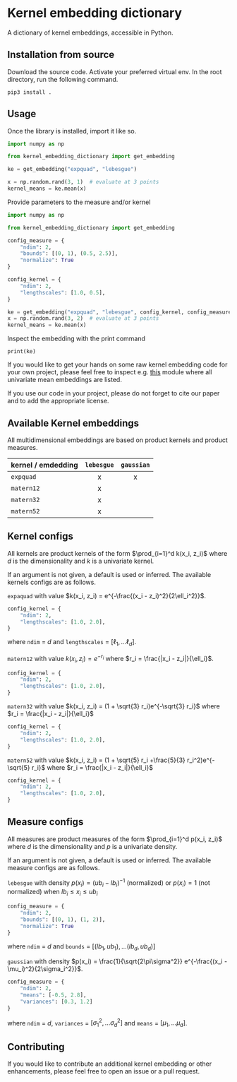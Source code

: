 # Kernel embedding dictionary

A dictionary of kernel embeddings, accessible in Python.

## Installation from source

Download the source code. 
Activate your preferred virtual env. 
In the root directory, run the following command.

```commandline
pip3 install .
```

## Usage

Once the library is installed, import it like so.

```python
import numpy as np

from kernel_embedding_dictionary import get_embedding

ke = get_embedding("expquad", "lebesgue")

x = np.random.rand(3, 1)  # evaluate at 3 points
kernel_means = ke.mean(x)
```

Provide parameters to the measure and/or kernel

```python
import numpy as np

from kernel_embedding_dictionary import get_embedding

config_measure = {
    "ndim": 2,
    "bounds": [(0, 1), (0.5, 2.5)],
    "normalize": True
}

config_kernel = {
    "ndim": 2,
    "lengthscales": [1.0, 0.5],
}

ke = get_embedding("expquad", "lebesgue", config_kernel, config_measure)
x = np.random.rand(3, 2)  # evaluate at 3 points
kernel_means = ke.mean(x)
```

Inspect the embedding with the print command

```commandline
print(ke)
```

If you would like to get your hands on some raw kernel embedding code for your own project, please feel
free to inspect e.g. 
[this](https://github.com/mmahsereci/kernel_embedding_dictionary/blob/main/kernel_embedding_dictionary/embeddings/mean_funcs_1d.py) 
module where all univariate mean embeddings are listed. 

If you use our code in your project, please do not forget 
to cite our paper and to add the appropriate license. 

## Available Kernel embeddings

All multidimensional embeddings are based on product kernels and product measures.

| kernel / emdedding | `lebesgue` | `gaussian` |
|--------------------|:----------:|:----------:|
| `expquad`          |     x      |     x      |
| `matern12`         |     x      |            |
| `matern32`         |     x      |            |
| `matern52`         |     x      |            |

## Kernel configs

All kernels are product kernels of the form $\prod_{i=1}^d k(x_i, z_i)$ where $d$ is the 
dimensionality and $k$ is a univariate kernel.

If an argument is not given, a default is used or inferred. 
The available kernels configs are as follows.

`expaquad` with value $k(x_i, z_i) = e^{-\frac{(x_i - z_i)^2}{2\ell_i^2}}$.

```python
config_kernel = {
    "ndim": 2,
    "lengthscales": [1.0, 2.0],
}
```

where `ndim` = $d$ and `lengthscales` = $[\ell_1, ...\ell_d]$. 

`matern12` with value $k(x_i, z_i) = e^{-r_i}$ where $r_i = \frac{|x_i - z_i|}{\ell_i}$.

```python
config_kernel = {
    "ndim": 2,
    "lengthscales": [1.0, 2.0],
}
```

`matern32` with value $k(x_i, z_i) = (1 + \sqrt{3} r_i)e^{-\sqrt{3} r_i}$ where $r_i = \frac{|x_i - z_i|}{\ell_i}$

```python
config_kernel = {
    "ndim": 2,
    "lengthscales": [1.0, 2.0],
}
```

`matern52` with value $k(x_i, z_i) = (1 + \sqrt{5} r_i +\frac{5}{3} r_i^2)e^{-\sqrt{5} r_i}$ where $r_i = \frac{|x_i - z_i|}{\ell_i}$

```python
config_kernel = {
    "ndim": 2,
    "lengthscales": [1.0, 2.0],
}
```

## Measure configs

All measures are product measures of the form $\prod_{i=1}^d p(x_i, z_i)$ where $d$ is the 
dimensionality and $p$ is a univariate density.

If an argument is not given, a default is used or inferred. 
The available measure configs are as follows.

`lebesgue` with density $p(x_i) = (ub_i - lb_i)^{-1}$ (normalized) or 
$p(x_i) = 1$ (not normalized) when $lb_i\leq x_i\leq ub_i$

```python
config_measure = {
    "ndim": 2,
    "bounds": [(0, 1), (1, 2)],
    "normalize": True
}
```

where `ndim` = $d$ and `bounds` = $[(lb_1, ub_1), ... (lb_d, ub_d)]$


`gaussian` with density $p(x_i) = \frac{1}{\sqrt{2\pi\sigma^2}} e^{-\frac{(x_i - \mu_i)^2}{2\sigma_i^2}}$.

```python
config_measure = {
    "ndim": 2,
    "means": [-0.5, 2.8],
    "variances": [0.3, 1.2]
}
```

where `ndim` = $d$, `variances` = $[\sigma_1^2, ...\sigma_d^2]$ and `means` = $[\mu_1, ...\mu_d]$. 

## Contributing

If you would like to contribute an additional kernel embedding or other enhancements, 
please feel free to open an issue or a pull request.
